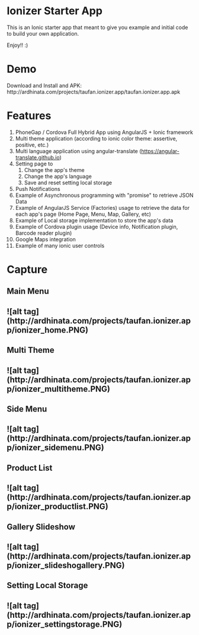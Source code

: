Ionizer Starter App
==========================

This is an Ionic starter app that meant to give you example and initial code to build your own application.

Enjoy!! :)

<H1>Demo</H1>
Download and Install and APK:
http://ardhinata.com/projects/taufan.ionizer.app/taufan.ionizer.app.apk

<H1>Features</H1>

1. PhoneGap / Cordova Full Hybrid App using AngularJS + Ionic framework  
2. Multi theme application (according to ionic color theme: assertive, positive, etc.)
4. Multi language application using angular-translate (https://angular-translate.github.io)
3. Setting page to 
	1. Change the app's theme 
	2. Change the app's language
	2. Save and reset setting local storage
4. Push Notifications
5. Example of Asynchronous programming with "promise" to retrieve JSON Data
6. Example of AngularJS Service (Factories) usage to retrieve the data for each app's page (Home Page, Menu, Map, Gallery, etc) 
7. Example of Local storage implementation to store the app's data
8. Example of Cordova plugin usage (Device info, Notification plugin, Barcode reader plugin)
9. Google Maps integration
10. Example of many ionic user controls

<H1> Capture </H1> 

<h2>Main Menu<h2> 
![alt tag](http://ardhinata.com/projects/taufan.ionizer.app/ionizer_home.PNG)

<h2>Multi Theme<h2> 
![alt tag](http://ardhinata.com/projects/taufan.ionizer.app/ionizer_multitheme.PNG)

<h2>Side Menu<h2> 
![alt tag](http://ardhinata.com/projects/taufan.ionizer.app/ionizer_sidemenu.PNG)

<h2>Product List<h2> 
![alt tag](http://ardhinata.com/projects/taufan.ionizer.app/ionizer_productlist.PNG)

<h2>Gallery Slideshow<h2> 
![alt tag](http://ardhinata.com/projects/taufan.ionizer.app/ionizer_slideshogallery.PNG)

<h2>Setting Local Storage<h2> 
![alt tag](http://ardhinata.com/projects/taufan.ionizer.app/ionizer_settingstorage.PNG)


